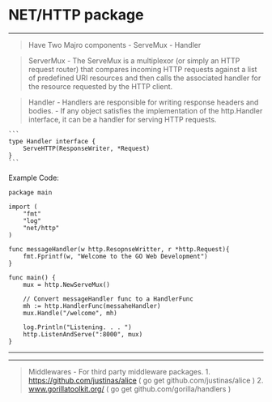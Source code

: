 
# NET/HTTP package
---

> Have Two Majro components
    - ServeMux
    - Handler


> ServerMux
    - The ServeMux is a multiplexor (or simply an HTTP request router) that compares incoming HTTP requests against a list of predefined URI resources and then calls the associated handler for the resource requested by the HTTP client.

> Handler
    - Handlers are responsible for writing response headers and bodies.
    -  If any object satisfies the implementation of the http.Handler interface, it can be a handler for serving HTTP requests.

    ```
    type Handler interface {
        ServeHTTP(ResponseWriter, *Request)
    }
    ```

Example Code:

```
package main

import (
    "fmt"
    "log"
    "net/http"
)

func messageHandler(w http.ResopnseWritter, r *http.Request){
    fmt.Fprintf(w, "Welcome to the GO Web Development")
}

func main() {
    mux = http.NewServeMux()

    // Convert messageHandler func to a HandlerFunc
    mh := http.HandlerFunc(messaheHandler)
    mux.Handle("/welcome", mh)
    
    log.Println("Listening. . . ")
    http.ListenAndServe(":8000", mux)
}

```
---


---
> Middlewares
    - For third party middleware packages.
        1. https://github.com/justinas/alice ( go get github.com/justinas/alice )
        2. www.gorillatoolkit.org/ ( go get github.com/gorilla/handlers )





